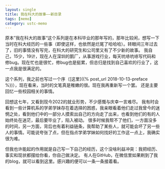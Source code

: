 ```yaml
---
layout: single
title: 我在科大的故事——新目录
tags: [memo]
category: ustc-memo
---
```


原本”我在科大的故事“这个系列是在本科毕业的那年写的，那年比较闲，想写一下当时在科大经历的一些事（即使这样，也依然是烂尾了哈哈哈）。转眼间三年过去了，旧的事情没有写完，在科大的研究生和公司里又有了不少新的故事。
我自己，15少，19计，现在人在深圳的鹅厂，从事游戏行业，每天吭哧吭哧写代码和修bug。现在忙也是很忙，修bug也是挺累，但总归是找到自己喜欢的行业了，这一点我是很满足的。

这个系列，我之前也写过一个序（[这里]({% post_url 2018-10-13-preface %})），现在看来，当时的文笔真是稚嫩的很。现在我再重新写一个罢。
还是主要回忆一些校园相关的事情。

回想这七年，又看到现今2022的就业形势，不少感慨与庆幸一言难尽。
我有时会看到一些计算机系的学弟学妹存在着选择的困惑，我亲眼看着他们走过我曾今的迷惘之处，看到他们中的一部分人摸索出自己的方向走了出来，也看到他们的有的人始终处在迷茫，最后要毕业了，陷入被动。
很多时候我帮不了他们，一方面没多的时间，另一方面，背后也有着利益链条，我帮助了某些人，就可能会坏了另一些人的事情。可能说夸张了点，但在指点学弟学妹如何找好的工作这一点上，我确实很为难。

但我也许能起的作用就是自己写一下自己的经历，这个没啥利益冲突：我把经历、事实和现状都摆给你看，你自己做决定。
有人在GitHub，在微信里如果刷到了我的blog，就可以看到这里。感兴趣的便可以一条一条接着看。








